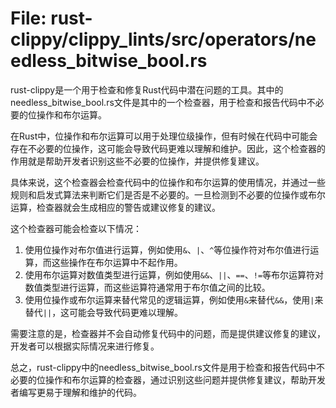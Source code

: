 # File: rust-clippy/clippy_lints/src/operators/needless_bitwise_bool.rs

rust-clippy是一个用于检查和修复Rust代码中潜在问题的工具。其中的needless_bitwise_bool.rs文件是其中的一个检查器，用于检查和报告代码中不必要的位操作和布尔运算。

在Rust中，位操作和布尔运算可以用于处理位级操作，但有时候在代码中可能会存在不必要的位操作，这可能会导致代码更难以理解和维护。因此，这个检查器的作用就是帮助开发者识别这些不必要的位操作，并提供修复建议。

具体来说，这个检查器会检查代码中的位操作和布尔运算的使用情况，并通过一些规则和启发式算法来判断它们是否是不必要的。一旦检测到不必要的位操作或布尔运算，检查器就会生成相应的警告或建议修复的建议。

这个检查器可能会检查以下情况：

1. 使用位操作对布尔值进行运算，例如使用`&`、`|`、`^`等位操作符对布尔值进行运算，而这些操作在布尔运算中不起作用。
2. 使用布尔运算对数值类型进行运算，例如使用`&&`、`||`、`==`、`!=`等布尔运算符对数值类型进行运算，而这些运算符通常用于布尔值之间的比较。
3. 使用位操作或布尔运算来替代常见的逻辑运算，例如使用`&`来替代`&&`，使用`|`来替代`||`，这可能会导致代码更难以理解。

需要注意的是，检查器并不会自动修复代码中的问题，而是提供建议修复的建议，开发者可以根据实际情况来进行修复。

总之，rust-clippy中的needless_bitwise_bool.rs文件是用于检查和报告代码中不必要的位操作和布尔运算的检查器，通过识别这些问题并提供修复建议，帮助开发者编写更易于理解和维护的代码。

